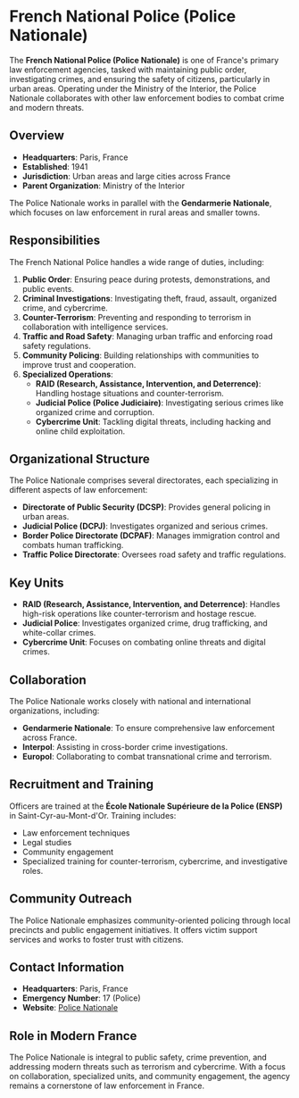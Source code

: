# French National Police (Police Nationale)

The **French National Police (Police Nationale)** is one of France's primary law enforcement agencies, tasked with maintaining public order, investigating crimes, and ensuring the safety of citizens, particularly in urban areas. Operating under the Ministry of the Interior, the Police Nationale collaborates with other law enforcement bodies to combat crime and modern threats.

## Overview

- **Headquarters**: Paris, France
- **Established**: 1941
- **Jurisdiction**: Urban areas and large cities across France
- **Parent Organization**: Ministry of the Interior

The Police Nationale works in parallel with the **Gendarmerie Nationale**, which focuses on law enforcement in rural areas and smaller towns.

## Responsibilities

The French National Police handles a wide range of duties, including:

1. **Public Order**: Ensuring peace during protests, demonstrations, and public events.
2. **Criminal Investigations**: Investigating theft, fraud, assault, organized crime, and cybercrime.
3. **Counter-Terrorism**: Preventing and responding to terrorism in collaboration with intelligence services.
4. **Traffic and Road Safety**: Managing urban traffic and enforcing road safety regulations.
5. **Community Policing**: Building relationships with communities to improve trust and cooperation.
6. **Specialized Operations**:
   - **RAID (Research, Assistance, Intervention, and Deterrence)**: Handling hostage situations and counter-terrorism.
   - **Judicial Police (Police Judiciaire)**: Investigating serious crimes like organized crime and corruption.
   - **Cybercrime Unit**: Tackling digital threats, including hacking and online child exploitation.

## Organizational Structure

The Police Nationale comprises several directorates, each specializing in different aspects of law enforcement:

- **Directorate of Public Security (DCSP)**: Provides general policing in urban areas.
- **Judicial Police (DCPJ)**: Investigates organized and serious crimes.
- **Border Police Directorate (DCPAF)**: Manages immigration control and combats human trafficking.
- **Traffic Police Directorate**: Oversees road safety and traffic regulations.

## Key Units

- **RAID (Research, Assistance, Intervention, and Deterrence)**: Handles high-risk operations like counter-terrorism and hostage rescue.
- **Judicial Police**: Investigates organized crime, drug trafficking, and white-collar crimes.
- **Cybercrime Unit**: Focuses on combating online threats and digital crimes.

## Collaboration

The Police Nationale works closely with national and international organizations, including:

- **Gendarmerie Nationale**: To ensure comprehensive law enforcement across France.
- **Interpol**: Assisting in cross-border crime investigations.
- **Europol**: Collaborating to combat transnational crime and terrorism.

## Recruitment and Training

Officers are trained at the **École Nationale Supérieure de la Police (ENSP)** in Saint-Cyr-au-Mont-d'Or. Training includes:

- Law enforcement techniques
- Legal studies
- Community engagement
- Specialized training for counter-terrorism, cybercrime, and investigative roles.

## Community Outreach

The Police Nationale emphasizes community-oriented policing through local precincts and public engagement initiatives. It offers victim support services and works to foster trust with citizens.

## Contact Information

- **Headquarters**: Paris, France
- **Emergency Number**: 17 (Police)
- **Website**: [Police Nationale](https://www.police-nationale.interieur.gouv.fr)

## Role in Modern France

The Police Nationale is integral to public safety, crime prevention, and addressing modern threats such as terrorism and cybercrime. With a focus on collaboration, specialized units, and community engagement, the agency remains a cornerstone of law enforcement in France.

